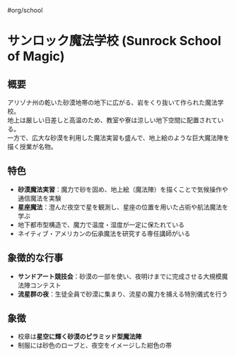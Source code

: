 #org/school 
# サンロック魔法学校 (Sunrock School of Magic)

## 概要
アリゾナ州の乾いた砂漠地帯の地下に広がる、岩をくり抜いて作られた魔法学校。  
地上は厳しい日差しと高温のため、教室や寮は涼しい地下空間に配置されている。  
一方で、広大な砂漠を利用した魔法実習も盛んで、地上絵のような巨大魔法陣を描く授業が名物。

## 特色
- **砂漠魔法実習**：魔力で砂を固め、地上絵（魔法陣）を描くことで気候操作や通信魔法を実験  
- **星座魔法**：澄んだ夜空で星を観測し、星座の位置を用いた占術や航法魔法を学ぶ  
- 地下都市型構造で、魔力で温度・湿度が一定に保たれている  
- ネイティブ・アメリカンの伝承魔法を研究する専任講師がいる

## 象徴的な行事
- **サンドアート競技会**：砂漠の一部を使い、夜明けまでに完成させる大規模魔法陣コンテスト  
- **流星群の夜**：生徒全員で砂漠に集まり、流星の魔力を捕える特別儀式を行う

## 象徴
- 校章は**星空に輝く砂漠のピラミッド型魔法陣**
- 制服には砂色のローブと、夜空をイメージした紺色の帯
